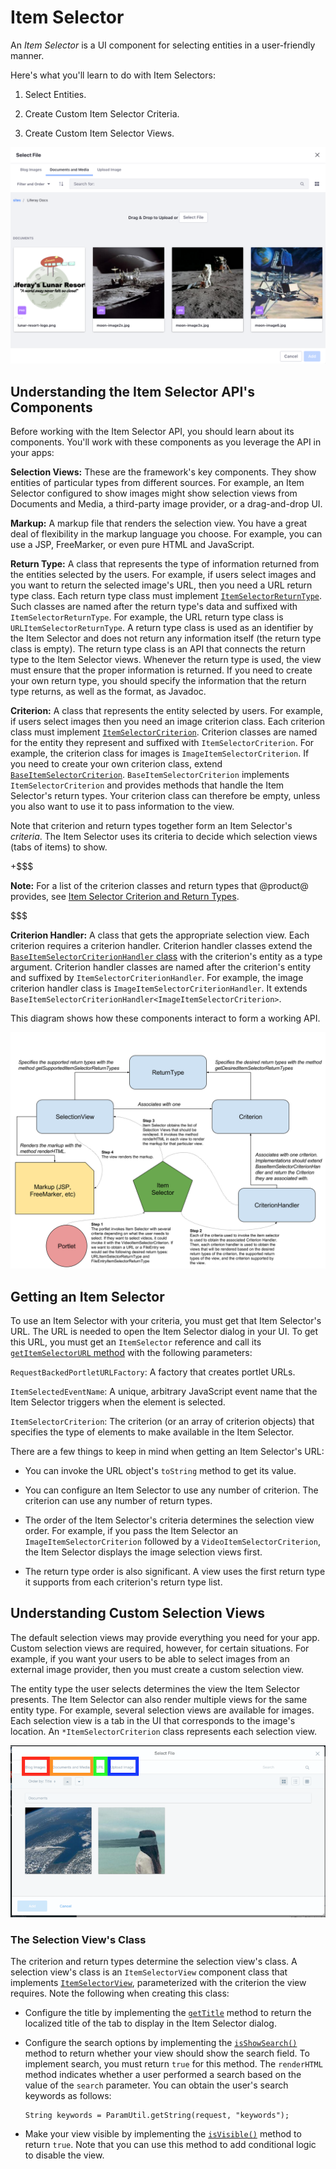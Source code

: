 # Item Selector [](id=item-selector)

An *Item Selector* is a UI component for selecting entities in a user-friendly 
manner. 

Here's what you'll learn to do with Item Selectors: 

1.  Select Entities. 

2.  Create Custom Item Selector Criteria.

3.  Create Custom Item Selector Views. 

![Figure 1: Item Selectors select different kinds of entities.](../../../images/item-selector-dialog-02.png)

## Understanding the Item Selector API's Components [](id=understanding-the-item-selector-apis-components)

Before working with the Item Selector API, you should learn about its 
components. You'll work with these components as you leverage the API in your 
apps: 

**Selection Views:** These are the framework's key components. They show 
entities of particular types from different sources. For example, an Item 
Selector configured to show images might show selection views from Documents and 
Media, a third-party image provider, or a drag-and-drop UI. 

**Markup:** A markup file that renders the selection view. You have a great deal 
of flexibility in the markup language you choose. For example, you can use a 
JSP, FreeMarker, or even pure HTML and JavaScript. 

**Return Type:** A class that represents the type of information returned from 
the entities selected by the users. For example, if users select images and you 
want to return the selected image's URL, then you need a URL return type class. 
Each return type class must implement 
[`ItemSelectorReturnType`](@app-ref@/collaboration/latest/javadocs/com/liferay/item/selector/ItemSelectorReturnType.html). 
Such classes are named after the return type's data and suffixed with 
`ItemSelectorReturnType`. For example, the URL return type class is 
`URLItemSelectorReturnType`. A return type class is used as an identifier by the 
Item Selector and does not return any information itself (the return type class 
is empty). The return type class is an API that connects the return type to the 
Item Selector views. Whenever the return type is used, the view must ensure that 
the proper information is returned. If you need to create your own return type, 
you should specify the information that the return type returns, as well as the 
format, as Javadoc. 

**Criterion:** A class that represents the entity selected by users. For 
example, if users select images then you need an image criterion class. Each 
criterion class must implement 
[`ItemSelectorCriterion`](@app-ref@/collaboration/latest/javadocs/com/liferay/item/selector/ItemSelectorCriterion.html). 
Criterion classes are named for the entity they represent and suffixed with 
`ItemSelectorCriterion`. For example, the criterion class for images is 
`ImageItemSelectorCriterion`. If you need to create your own criterion class, 
extend 
[`BaseItemSelectorCriterion`](@app-ref@/collaboration/latest/javadocs/com/liferay/item/selector/BaseItemSelectorCriterion.html). 
`BaseItemSelectorCriterion` implements `ItemSelectorCriterion` and provides 
methods that handle the Item Selector's return types. Your criterion class can 
therefore be empty, unless you also want to use it to pass information to the 
view. 

Note that criterion and return types together form an Item Selector's 
*criteria*. The Item Selector uses its criteria to decide which selection views 
(tabs of items) to show. 

+$$$

**Note:** For a list of the criterion classes and return types that @product@ 
provides, see 
[Item Selector Criterion and Return Types](/develop/reference/-/knowledge_base/7-2/item-selector-criterion-and-return-types). 

$$$

**Criterion Handler:** A class that gets the appropriate selection view. Each 
criterion requires a criterion handler. Criterion handler classes extend the 
[`BaseItemSelectorCriterionHandler` class](@app-ref@/collaboration/latest/javadocs/com/liferay/item/selector/BaseItemSelectorCriterionHandler.html) 
with the criterion's entity as a type argument. Criterion handler classes are 
named after the criterion's entity and suffixed by 
`ItemSelectorCriterionHandler`. For example, the image criterion handler class 
is `ImageItemSelectorCriterionHandler`. It extends 
`BaseItemSelectorCriterionHandler<ImageItemSelectorCriterion>`. 

This diagram shows how these components interact to form a working API. 

![Figure 1: Item Selector views (selection views) are determined by the return type and criterion, and rendered by the markup.](../../../images/item-selector-architecture.png)

## Getting an Item Selector

To use an Item Selector with your criteria, you must get that Item Selector's 
URL. The URL is needed to open the Item Selector dialog in your UI. To get this 
URL, you must get an `ItemSelector` reference and call its 
[`getItemSelectorURL` method](@app-ref@/collaboration/latest/javadocs/com/liferay/item/selector/ItemSelector.html#getItemSelectorURL-com.liferay.portal.kernel.portlet.RequestBackedPortletURLFactory-java.lang.String-com.liferay.item.selector.ItemSelectorCriterion...-) 
with the following parameters: 

`RequestBackedPortletURLFactory`: A factory that creates portlet URLs. 

`ItemSelectedEventName`: A unique, arbitrary JavaScript event name that the Item 
Selector triggers when the element is selected. 

`ItemSelectorCriterion`: The criterion (or an array of criterion objects) that 
specifies the type of elements to make available in the Item Selector. 

There are a few things to keep in mind when getting an Item Selector's URL: 

-   You can invoke the URL object's `toString` method to get its value.

-   You can configure an Item Selector to use any number of criterion. The 
    criterion can use any number of return types. 

-   The order of the Item Selector's criteria determines the selection view 
    order. For example, if you pass the Item Selector an 
    `ImageItemSelectorCriterion` followed by a `VideoItemSelectorCriterion`, the 
    Item Selector displays the image selection views first. 

-   The return type order is also significant. A view uses the first return type 
    it supports from each criterion's return type list. 

## Understanding Custom Selection Views

The default selection views may provide everything you need for your app. Custom 
selection views are required, however, for certain situations. For example, if 
you want your users to be able to select images from an external image provider, 
then you must create a custom selection view. 

The entity type the user selects determines the view the Item Selector presents. 
The Item Selector can also render multiple views for the same entity type. For 
example, several selection views are available for images. Each selection view 
is a tab in the UI that corresponds to the image's location. An 
`*ItemSelectorCriterion` class represents each selection view. 

![Figure 1: An entity type can have multiple selection views.](../../../images/item-selector-tabs.png)

### The Selection View's Class

The criterion and return types determine the selection view's class. A selection 
view's class is an `ItemSelectorView` component class that implements 
[`ItemSelectorView`](@app-ref@/collaboration/latest/javadocs/com/liferay/item/selector/ItemSelectorView.html), 
parameterized with the criterion the view requires. Note the following when 
creating this class: 

-   Configure the title by implementing the 
    [`getTitle`](@app-ref@/collaboration/latest/javadocs/com/liferay/item/selector/ItemSelectorView.html#getTitle-java.util.Locale-) 
    method to return the localized title of the tab to display in the Item 
    Selector dialog. 

-   Configure the search options by implementing the 
    [`isShowSearch()`](@app-ref@/collaboration/latest/javadocs/com/liferay/item/selector/ItemSelectorView.html#isShowSearch--) 
    method to return whether your view should show the search field. To 
    implement search, you must return `true` for this method. The `renderHTML` 
    method indicates whether a user performed a search based on the value of the 
    `search` parameter. You can obtain the user's search keywords as follows: 

        String keywords = ParamUtil.getString(request, "keywords");

-   Make your view visible by implementing the 
    [`isVisible()`](@app-ref@/collaboration/latest/javadocs/com/liferay/item/selector/ItemSelectorView.html#isVisible-com.liferay.portal.kernel.theme.ThemeDisplay-) 
    method to return `true`. Note that you can use this method to add 
    conditional logic to disable the view. 
